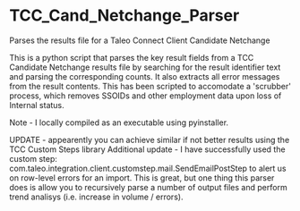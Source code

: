 # TCC_Cand_Netchange_Parser
Parses the results file for a Taleo Connect Client Candidate Netchange

This is a python script that parses the key result fields from a TCC Candidate Netchange results file by searching for the result 
identifier text and parsing the corresponding counts. It also extracts all error messages from the result contents. This has been 
scripted to accomodate a 'scrubber' process, which removes SSOIDs and other employment data upon loss of Internal status.

Note - I locally compiled as an executable using pyinstaller.

UPDATE - appearently you can achieve similar if not better results using the TCC Custom Steps library
Additional update - I have successfully used the custom step: com.taleo.integration.client.customstep.mail.SendEmailPostStep to alert us on row-level errors for an import. This is great, but one thing this parser does is allow you to recursively parse a number of output files and perform trend analisys (i.e. increase in volume / errors).
